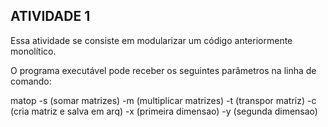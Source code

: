 ## ATIVIDADE 1

Essa atividade se consiste em modularizar um código anteriormente monolítico.

O programa executável pode receber os seguintes parâmetros na linha de comando:

matop
    -s     (somar matrizes) 
    -m     (multiplicar matrizes) 
    -t     (transpor matriz)
    -c <arq>     (cria matriz e salva em arq)
    -x <int>    (primeira dimensao)
    -y <int>    (segunda dimensao)

    
